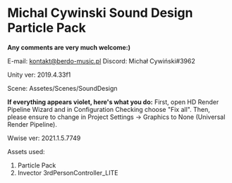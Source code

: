 # Michal Cywinski Sound Design Particle Pack
 
 <b>Any comments are very much welcome:)</b>
 
E-mail: kontakt@berdo-music.pl
Discord: Michał Cywiński#3962
 
 Unity ver: 2019.4.33f1
 
 Scene: Assetes/Scenes/SoundDesign
 
 <b>If everything appears violet, here's what you do:</b>
 First, open HD Render Pipeline Wizard and in Configuration Checking choose "Fix all".
 Then, please ensure to change in Project Settings -> Graphics to None (Universal Render Pipeline).
 
 Wwise ver: 2021.1.5.7749

 Assets used:
 1. Particle Pack
 2. Invector 3rdPersonController_LITE
